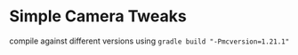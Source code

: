 # Simple Camera Tweaks

compile against different versions using `gradle build "-Pmcversion=1.21.1"`
